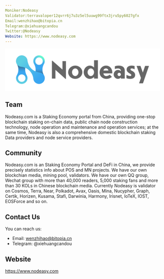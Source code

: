 ```yaml
---
Moniker:Nodeasy
Validator:terravaloper12qvrr6j7u3z5el5uuwg99ftx3jru5py6027gfx
Email:wenzhihao@bitopia.cn
Telegram:@xiehuangcandou
Twitter:@Nodeasy
Website: https://www.nodeasy.com
---
```


![nodeasy.com](./nodeasy.png)


## Team

Nodeasy.com is a Staking Economy portal from China, providing one-stop blockchain staking on-chain data, public chain node construction technology, node operation and maintenance and operation services; at the same time, Nodeasy is also a comprehensive domestic blockchain staking Data providers and node service providers. 

## Community

Nodeasy.com is an Staking Economy Portal and DeFi in China, we provide precisely statistics info about POS and MN projects. We have our own blockchian media, mining pool, validators. We have our own QQ group, Wechat group with more than 40,000 readers, 5,000 staking fans and more than 30 KOLs in Chinese blockchain media. Currently Nodeasy is validator on Cosmos, Terra, Near, Polkadot, Avax, Oasis, Mina, Nucypher, Graph, Certik, Horizen, Kusama, Stafi, Darwinia, Harmony, Irisnet, IoTeX, IOST, EOSForce and so on.

## Contact Us

You can reach us:

- Email: wenzhihao@bitopia.cn
- Telegram: @xiehuangcandou

## Website

https://www.nodeasy.com
